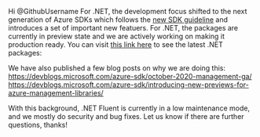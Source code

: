 Hi @GithubUsername
For .NET, the development focus shifted to the next generation of Azure SDKs which follows the [new SDK guideline](https://azure.github.io/azure-sdk/general_introduction.html) and introduces a set of important new featuers. For .NET, the packages are currently in preview state and we are actively working on making it production ready. You can visit [this link here](https://azure.github.io/azure-sdk/releases/latest/mgmt/dotnet.html) to see the latest .NET packages: 

We have also published a few blog posts on why we are doing this:
https://devblogs.microsoft.com/azure-sdk/october-2020-management-ga/
https://devblogs.microsoft.com/azure-sdk/introducing-new-previews-for-azure-management-libraries/

With this background, .NET Fluent is currently in a low maintenance mode, and we mostly do security and bug fixes. Let us know if there are further questions, thanks!
